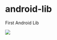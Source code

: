 # android-lib
First Android Lib

[![](https://jitpack.io/v/sarj33t-prakash/android-lib.svg)](https://jitpack.io/#sarj33t-prakash/android-lib)

